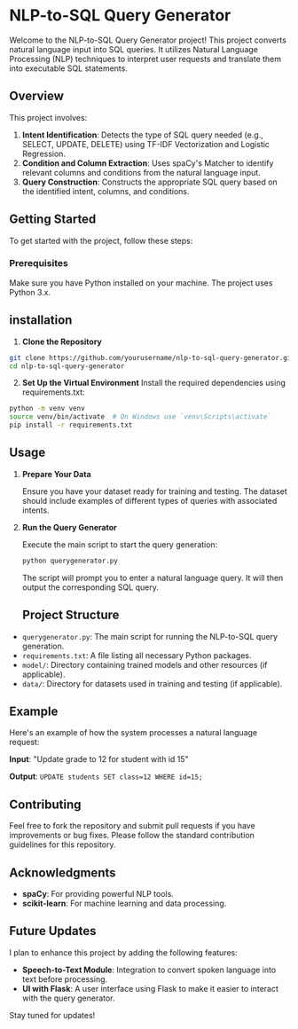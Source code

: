 # NLP-to-SQL Query Generator

Welcome to the NLP-to-SQL Query Generator project! This project converts natural language input into SQL queries. It utilizes Natural Language Processing (NLP) techniques to interpret user requests and translate them into executable SQL statements.

## Overview

This project involves:
1. **Intent Identification**: Detects the type of SQL query needed (e.g., SELECT, UPDATE, DELETE) using TF-IDF Vectorization and Logistic Regression.
2. **Condition and Column Extraction**: Uses spaCy's Matcher to identify relevant columns and conditions from the natural language input.
3. **Query Construction**: Constructs the appropriate SQL query based on the identified intent, columns, and conditions.

## Getting Started

To get started with the project, follow these steps:

### Prerequisites

Make sure you have Python installed on your machine. The project uses Python 3.x.


## installation

1. **Clone the Repository**

```bash
git clone https://github.com/yourusername/nlp-to-sql-query-generator.git
cd nlp-to-sql-query-generator
```

2. **Set Up the Virtual Environment**
Install the required dependencies using requirements.txt:


```bash
python -m venv venv
source venv/bin/activate  # On Windows use `venv\Scripts\activate`
pip install -r requirements.txt
```
## Usage

1. **Prepare Your Data**

   Ensure you have your dataset ready for training and testing. The dataset should include examples of different types of queries with associated intents. 

2. **Run the Query Generator**

   Execute the main script to start the query generation:

   ```bash
   python querygenerator.py
   ```
   The script will prompt you to enter a natural language query. It will then output the corresponding SQL query.

   ## Project Structure

- `querygenerator.py`: The main script for running the NLP-to-SQL query generation.
- `requirements.txt`: A file listing all necessary Python packages.
- `model/`: Directory containing trained models and other resources (if applicable).
- `data/`: Directory for datasets used in training and testing (if applicable).

## Example

Here's an example of how the system processes a natural language request:

**Input**: "Update grade to 12 for student with id 15"

**Output**: `UPDATE students SET class=12 WHERE id=15;`

## Contributing

Feel free to fork the repository and submit pull requests if you have improvements or bug fixes. Please follow the standard contribution guidelines for this repository.

## Acknowledgments

- **spaCy**: For providing powerful NLP tools.
- **scikit-learn**: For machine learning and data processing.

## Future Updates

I plan to enhance this project by adding the following features:

- **Speech-to-Text Module**: Integration to convert spoken language into text before processing.
- **UI with Flask**: A user interface using Flask to make it easier to interact with the query generator.

Stay tuned for updates!
   
